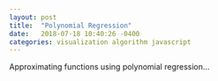 ```yaml
---
layout: post
title:  "Polynomial Regression"
date:   2018-07-18 10:40:26 -0400
categories: visualization algorithm javascript
---
```


Approximating functions using polynomial regression...